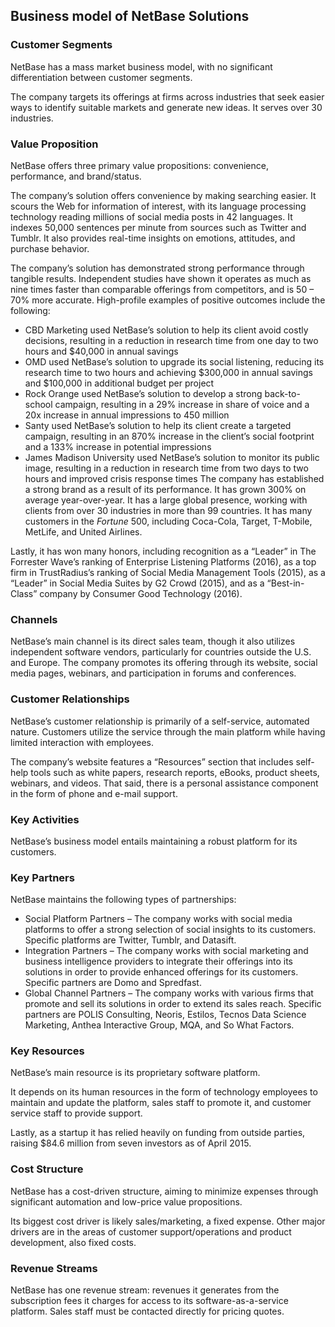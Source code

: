 Business model of NetBase Solutions
-----------------------------------

 ### Customer Segments

 NetBase has a mass market business model, with no significant differentiation between customer segments.

 The company targets its offerings at firms across industries that seek easier ways to identify suitable markets and generate new ideas. It serves over 30 industries.

 ### Value Proposition

 NetBase offers three primary value propositions: convenience, performance, and brand/status.

 The company’s solution offers convenience by making searching easier. It scours the Web for information of interest, with its language processing technology reading millions of social media posts in 42 languages. It indexes 50,000 sentences per minute from sources such as Twitter and Tumblr. It also provides real-time insights on emotions, attitudes, and purchase behavior.

 The company’s solution has demonstrated strong performance through tangible results. Independent studies have shown it operates as much as nine times faster than comparable offerings from competitors, and is 50 – 70% more accurate. High-profile examples of positive outcomes include the following:

  * CBD Marketing used NetBase’s solution to help its client avoid costly decisions, resulting in a reduction in research time from one day to two hours and $40,000 in annual savings
 * OMD used NetBase’s solution to upgrade its social listening, reducing its research time to two hours and achieving $300,000 in annual savings and $100,000 in additional budget per project
 * Rock Orange used NetBase’s solution to develop a strong back-to-school campaign, resulting in a 29% increase in share of voice and a 20x increase in annual impressions to 450 million
 * Santy used NetBase’s solution to help its client create a targeted campaign, resulting in an 870% increase in the client’s social footprint and a 133% increase in potential impressions
 * James Madison University used NetBase’s solution to monitor its public image, resulting in a reduction in research time from two days to two hours and improved crisis response times
  The company has established a strong brand as a result of its performance. It has grown 300% on average year-over-year. It has a large global presence, working with clients from over 30 industries in more than 99 countries. It has many customers in the *Fortune* 500, including Coca-Cola, Target, T-Mobile, MetLife, and United Airlines.

 Lastly, it has won many honors, including recognition as a “Leader” in The Forrester Wave’s ranking of Enterprise Listening Platforms (2016), as a top firm in TrustRadius’s ranking of Social Media Management Tools (2015), as a “Leader” in Social Media Suites by G2 Crowd (2015), and as a “Best-in-Class” company by Consumer Good Technology (2016).

 ### Channels

 NetBase’s main channel is its direct sales team, though it also utilizes independent software vendors, particularly for countries outside the U.S. and Europe. The company promotes its offering through its website, social media pages, webinars, and participation in forums and conferences.

 ### Customer Relationships

 NetBase’s customer relationship is primarily of a self-service, automated nature. Customers utilize the service through the main platform while having limited interaction with employees.

 The company’s website features a “Resources” section that includes self-help tools such as white papers, research reports, eBooks, product sheets, webinars, and videos. That said, there is a personal assistance component in the form of phone and e-mail support.

 ### Key Activities

 NetBase’s business model entails maintaining a robust platform for its customers.

 ### Key Partners

 NetBase maintains the following types of partnerships:

  * Social Platform Partners – The company works with social media platforms to offer a strong selection of social insights to its customers. Specific platforms are Twitter, Tumblr, and Datasift.
 * Integration Partners – The company works with social marketing and business intelligence providers to integrate their offerings into its solutions in order to provide enhanced offerings for its customers. Specific partners are Domo and Spredfast.
 * Global Channel Partners – The company works with various firms that promote and sell its solutions in order to extend its sales reach. Specific partners are POLIS Consulting, Neoris, Estilos, Tecnos Data Science Marketing, Anthea Interactive Group, MQA, and So What Factors.
  ### Key Resources

 NetBase’s main resource is its proprietary software platform.

 It depends on its human resources in the form of technology employees to maintain and update the platform, sales staff to promote it, and customer service staff to provide support.

 Lastly, as a startup it has relied heavily on funding from outside parties, raising $84.6 million from seven investors as of April 2015.

 ### Cost Structure

 NetBase has a cost-driven structure, aiming to minimize expenses through significant automation and low-price value propositions.

 Its biggest cost driver is likely sales/marketing, a fixed expense. Other major drivers are in the areas of customer support/operations and product development, also fixed costs.

 ### Revenue Streams

 NetBase has one revenue stream: revenues it generates from the subscription fees it charges for access to its software-as-a-service platform. Sales staff must be contacted directly for pricing quotes.